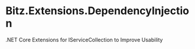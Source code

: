 # Bitz.Extensions.DependencyInjection
.NET Core Extensions for IServiceCollection to Improve Usability
